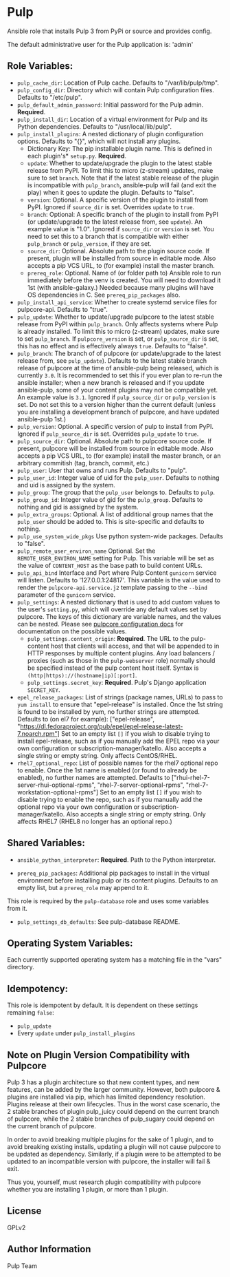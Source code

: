 Pulp
====

Ansible role that installs Pulp 3 from PyPi or source and provides config.

The default administrative user for the Pulp application is: 'admin'

Role Variables:
---------------
* `pulp_cache_dir`: Location of Pulp cache. Defaults to "/var/lib/pulp/tmp".
* `pulp_config_dir`: Directory which will contain Pulp configuration files.
  Defaults to "/etc/pulp".
* `pulp_default_admin_password`: Initial password for the Pulp admin. **Required**.
* `pulp_install_dir`: Location of a virtual environment for Pulp and its Python
  dependencies. Defaults to "/usr/local/lib/pulp".
* `pulp_install_plugins`: A nested dictionary of plugin configuration options.
  Defaults to "{}", which will not install any plugins.
  * Dictionary Key: The pip installable plugin name. This is defined in each
  plugin's* `setup.py`. **Required**.
  * `update`: Whether to update/upgrade the plugin to the latest stable release from PyPI. To limit this to micro (z-stream) updates, make sure to set `branch`. Note that if the latest stable release of the plugin is incompatible with `pulp_branch`, ansible-pulp will fail (and exit the play) when it goes to update the plugin. Defaults to "false".
  * `version`: Optional. A specific version of the plugin to install from PyPI. Ignored if `source_dir` is set. Overrides `update` to `true`.
  * `branch`: Optional: A specific branch of the plugin to install from PyPI (or update/upgrade to the latest release from, see `update`). An example value is "1.0". Ignored if `source_dir` or `version` is set. You need to set this to a branch that is compatible with either `pulp_branch` or `pulp_version`, if they are set.
  * `source_dir`: Optional. Absolute path to the plugin source code. If present,
  plugin will be installed from source in editable mode.
  Also accepts a pip VCS URL, to (for example) install the master branch.
  * `prereq_role`: Optional. Name of (or folder path to) Ansible role to run
    immediately before the venv is created. You will need to download it 1st (with
    ansible-galaxy.) Needed because many plugins will have OS dependencies in C.
    See `prereq_pip_packages` also.
* `pulp_install_api_service`: Whether to create systemd service files for
  pulpcore-api. Defaults to "true".
* `pulp_update`: Whether to update/upgrade pulpcore to the latest stable release from PyPI within `pulp_branch`. Only affects systems where Pulp is already installed. To limit this to micro (z-stream) updates, make sure to set `pulp_branch`. If `pulpcore_version` is set, or `pulp_source_dir` is set, this has no effect and is effectively always `true`. Defaults to "false".
* `pulp_branch`: The branch of of pulpcore (or update/upgrade to the latest release from, see `pulp_update`). Defaults to the latest stable branch release of pulpcore at the time of ansible-pulp being released, which is currently `3.0`. It is recommended to set this if you ever plan to re-run the ansible installer; when a new branch is released and if you update ansible-pulp, some of your content plugins may not be compatible yet. An example value is `3.1`. Ignored if `pulp_source_dir` or `pulp_version` is set. Do not set this to a version higher than the current default (unless you are installing a development branch of pulpcore, and have updated ansible-pulp 1st.)
* `pulp_version`: Optional. A specific version of pulp to install from PyPI. Ignored if `pulp_source_dir` is set. Overrides `pulp_update` to `true`.
* `pulp_source_dir`: Optional. Absolute path to pulpcore source code. If
  present, pulpcore will be installed from source in editable mode. Also accepts
  a pip VCS URL, to (for example) install the master branch, or an arbitrary commitish (tag, branch, commit, etc.)
* `pulp_user`: User that owns and runs Pulp. Defaults to "pulp".
* `pulp_user_id`: Integer value of uid for the `pulp_user`. Defaults to nothing and uid is assigned
  by the system.
* `pulp_group`: The group that the `pulp_user` belongs to. Defaults to `pulp`.
* `pulp_group_id`: Integer value of gid for the `pulp_group`. Defaults to nothing and gid is
  assigned by the system.
* `pulp_extra_groups`: Optional. A list of additional group names that the `pulp_user` should
  be added to. This is site-specific and defaults to nothing.
* `pulp_use_system_wide_pkgs` Use python system-wide packages. Defaults to "false".
* `pulp_remote_user_environ_name` Optional. Set the `REMOTE_USER_ENVIRON_NAME` setting for Pulp.
  This variable will be set as the value of `CONTENT_HOST` as the base path to build content URLs.
* `pulp_api_bind` Interface and Port where Pulp Content `gunicorn` service will listen. Defaults to
  '127.0.0.1:24817'. This variable is the value used to render the `pulpcore-api.service.j2` template
  passing to the `--bind` parameter of the `gunicorn` service.
* `pulp_settings`: A nested dictionary that is used to add custom values to the user's
    `setting.py`, which will override any default values set by pulpcore. The keys of this
    dictionary are variable names, and the values can be nested. Please see [pulpcore configuration
    docs](https://docs.pulpproject.org/en/3.0/nightly/installation/configuration.html#id2) for
    documentation on the possible values.
  * `pulp_settings.content_origin`: **Required**. The URL to the pulp-content
    host that clients will access, and that will be appended to in HTTP
    responses by multiple content plugins. Any load balancers / proxies (such
    as those in the `pulp-webserver` role) normally should be specified instead
    of the pulp content host itself. Syntax is
    `(http|https)://(hostname|ip)[:port]`.
  * `pulp_settings.secret_key`: **Required**. Pulp's Django application `SECRET_KEY`.
* `epel_release_packages`: List of strings (package names, URLs) to pass to
  `yum install` to ensure that "epel-release" is installed.
  Once the 1st string is found to be installed by yum, no further strings are
  attempted.
  Defaults to (on el7 for example): ["epel-release", "https://dl.fedoraproject.org/pub/epel/epel-release-latest-7.noarch.rpm"]
  Set to an empty list `[]` if you wish to disable trying to install
  epel-release, such as if you manually add the EPEL repo via your own
  configuration or subscription-manager/katello.
  Also accepts a single string or empty string.
  Only affects CentOS/RHEL.
* `rhel7_optional_repo`: List of possible names for the rhel7 optional repo
  to enable. Once the 1st name is enabled (or found to already be enabled),
  no further names are attempted.
  Defaults to  ["rhui-rhel-7-server-rhui-optional-rpms", "rhel-7-server-optional-rpms", "rhel-7-workstation-optional-rpms"]
  Set to an empty list `[]` if you wish to disable trying to enable the repo,
  such as if you manually add the optional repo via your own configuration or
  subscription-manager/katello.
  Also accepts a single string or empty string.
  Only affects RHEL7 (RHEL8 no longer has an optional repo.)

Shared Variables:
-----------------

* `ansible_python_interpreter`: **Required**. Path to the Python interpreter.

* `prereq_pip_packages`: Additional pip packages to install in the virtual
  environment before installing pulp or its content plugins.
  Defaults to an empty list, but a `prereq_role` may append to it.

This role is required by the `pulp-database` role and uses some variables from it.

* `pulp_settings_db_defaults`: See pulp-database README.


Operating System Variables:
---------------------------

Each currently supported operating system has a matching file in the "vars"
directory.

Idempotency:
------------
This role is idempotent by default. It is dependent on these settings remaining `false`:
* `pulp_update`
* Every `update` under `pulp_install_plugins`

Note on Plugin Version Compatibility with Pulpcore
--------------------------------------------------

Pulp 3 has a plugin architecture so that new content types, and new features, can be added by the larger community. However, both pulpcore & plugins are installed via pip, which has limited dependency resolution. Plugins release at their own lifecycles. Thus in the worst case scenario, the 2 stable branches of plugin pulp_juicy could depend on the current branch of pulpcore, while the 2 stable branches of pulp_sugary could depend on the current branch of pulpcore.

In order to avoid breaking multiple plugins for the sake of 1 plugin, and to avoid breaking existing installs, updating a plugin will not cause pulpcore to be updated as dependency. Similarly, if a plugin were to be attempted to be updated to an incompatible version with pulpcore, the installer will fail & exit.

Thus you, yourself, must research plugin compatibility with pulpcore whether you are installing 1 plugin, or more than 1 plugin.

License
-------

GPLv2

Author Information
------------------

Pulp Team

